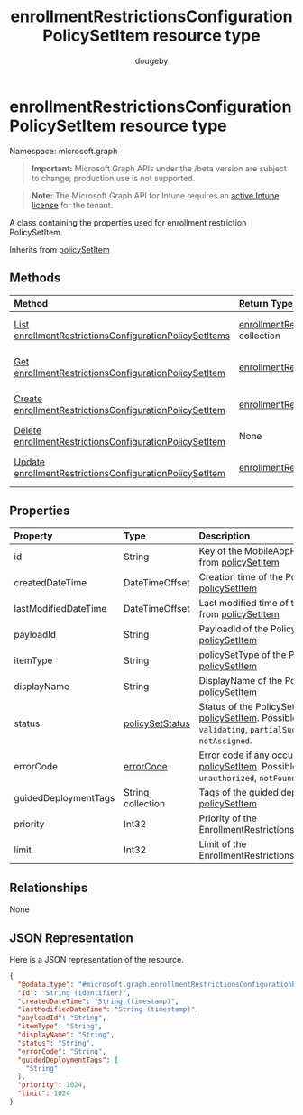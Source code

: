 ﻿---
title: "enrollmentRestrictionsConfigurationPolicySetItem resource type"
description: "A class containing the properties used for enrollment restriction PolicySetItem."
author: "dougeby"
localization_priority: Normal
ms.prod: "intune"
doc_type: resourcePageType
---

# enrollmentRestrictionsConfigurationPolicySetItem resource type

Namespace: microsoft.graph

> **Important:** Microsoft Graph APIs under the /beta version are subject to change; production use is not supported.

> **Note:** The Microsoft Graph API for Intune requires an [active Intune license](https://go.microsoft.com/fwlink/?linkid=839381) for the tenant.

A class containing the properties used for enrollment restriction PolicySetItem.

Inherits from [policySetItem](../resources/intune-policyset-policysetitem.md)

## Methods

| Method                                                                                                                                        | Return Type                                                                                                                                      | Description                                                                                                                                                                             |
| :-------------------------------------------------------------------------------------------------------------------------------------------- | :----------------------------------------------------------------------------------------------------------------------------------------------- | :-------------------------------------------------------------------------------------------------------------------------------------------------------------------------------------- |
| [List enrollmentRestrictionsConfigurationPolicySetItems](../api/intune-policyset-enrollmentrestrictionsconfigurationpolicysetitem-list.md)    | [enrollmentRestrictionsConfigurationPolicySetItem](../resources/intune-policyset-enrollmentrestrictionsconfigurationpolicysetitem.md) collection | List properties and relationships of the [enrollmentRestrictionsConfigurationPolicySetItem](../resources/intune-policyset-enrollmentrestrictionsconfigurationpolicysetitem.md) objects. |
| [Get enrollmentRestrictionsConfigurationPolicySetItem](../api/intune-policyset-enrollmentrestrictionsconfigurationpolicysetitem-get.md)       | [enrollmentRestrictionsConfigurationPolicySetItem](../resources/intune-policyset-enrollmentrestrictionsconfigurationpolicysetitem.md)            | Read properties and relationships of the [enrollmentRestrictionsConfigurationPolicySetItem](../resources/intune-policyset-enrollmentrestrictionsconfigurationpolicysetitem.md) object.  |
| [Create enrollmentRestrictionsConfigurationPolicySetItem](../api/intune-policyset-enrollmentrestrictionsconfigurationpolicysetitem-create.md) | [enrollmentRestrictionsConfigurationPolicySetItem](../resources/intune-policyset-enrollmentrestrictionsconfigurationpolicysetitem.md)            | Create a new [enrollmentRestrictionsConfigurationPolicySetItem](../resources/intune-policyset-enrollmentrestrictionsconfigurationpolicysetitem.md) object.                              |
| [Delete enrollmentRestrictionsConfigurationPolicySetItem](../api/intune-policyset-enrollmentrestrictionsconfigurationpolicysetitem-delete.md) | None                                                                                                                                             | Deletes a [enrollmentRestrictionsConfigurationPolicySetItem](../resources/intune-policyset-enrollmentrestrictionsconfigurationpolicysetitem.md).                                        |
| [Update enrollmentRestrictionsConfigurationPolicySetItem](../api/intune-policyset-enrollmentrestrictionsconfigurationpolicysetitem-update.md) | [enrollmentRestrictionsConfigurationPolicySetItem](../resources/intune-policyset-enrollmentrestrictionsconfigurationpolicysetitem.md)            | Update the properties of a [enrollmentRestrictionsConfigurationPolicySetItem](../resources/intune-policyset-enrollmentrestrictionsconfigurationpolicysetitem.md) object.                |

## Properties

| Property             | Type                                                                | Description                                                                                                                                                                                                     |
| :------------------- | :------------------------------------------------------------------ | :-------------------------------------------------------------------------------------------------------------------------------------------------------------------------------------------------------------- |
| id                   | String                                                              | Key of the MobileAppPolicySetItem. Inherited from [policySetItem](../resources/intune-policyset-policysetitem.md)                                                                                               |
| createdDateTime      | DateTimeOffset                                                      | Creation time of the PolicySetItem. Inherited from [policySetItem](../resources/intune-policyset-policysetitem.md)                                                                                              |
| lastModifiedDateTime | DateTimeOffset                                                      | Last modified time of the PolicySetItem. Inherited from [policySetItem](../resources/intune-policyset-policysetitem.md)                                                                                         |
| payloadId            | String                                                              | PayloadId of the PolicySetItem. Inherited from [policySetItem](../resources/intune-policyset-policysetitem.md)                                                                                                  |
| itemType             | String                                                              | policySetType of the PolicySetItem. Inherited from [policySetItem](../resources/intune-policyset-policysetitem.md)                                                                                              |
| displayName          | String                                                              | DisplayName of the PolicySetItem. Inherited from [policySetItem](../resources/intune-policyset-policysetitem.md)                                                                                                |
| status               | [policySetStatus](../resources/intune-policyset-policysetstatus.md) | Status of the PolicySetItem. Inherited from [policySetItem](../resources/intune-policyset-policysetitem.md). Possible values are: `unknown`, `validating`, `partialSuccess`, `success`, `error`, `notAssigned`. |
| errorCode            | [errorCode](../resources/intune-policyset-errorcode.md)             | Error code if any occured. Inherited from [policySetItem](../resources/intune-policyset-policysetitem.md). Possible values are: `noError`, `unauthorized`, `notFound`, `deleted`.                               |
| guidedDeploymentTags | String collection                                                   | Tags of the guided deployment Inherited from [policySetItem](../resources/intune-policyset-policysetitem.md)                                                                                                    |
| priority             | Int32                                                               | Priority of the EnrollmentRestrictionsConfigurationPolicySetItem.                                                                                                                                               |
| limit                | Int32                                                               | Limit of the EnrollmentRestrictionsConfigurationPolicySetItem.                                                                                                                                                  |

## Relationships

None

## JSON Representation

Here is a JSON representation of the resource.

<!-- {
  "blockType": "resource",
  "keyProperty": "id",
  "@odata.type": "microsoft.graph.enrollmentRestrictionsConfigurationPolicySetItem"
}
-->

```json
{
  "@odata.type": "#microsoft.graph.enrollmentRestrictionsConfigurationPolicySetItem",
  "id": "String (identifier)",
  "createdDateTime": "String (timestamp)",
  "lastModifiedDateTime": "String (timestamp)",
  "payloadId": "String",
  "itemType": "String",
  "displayName": "String",
  "status": "String",
  "errorCode": "String",
  "guidedDeploymentTags": [
    "String"
  ],
  "priority": 1024,
  "limit": 1024
}
```
